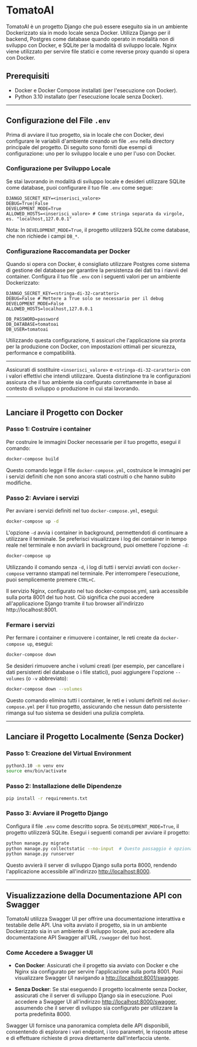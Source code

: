 # TomatoAI

TomatoAI è un progetto Django che può essere eseguito sia in un ambiente Dockerizzato sia in modo locale senza Docker. Utilizza Django per il backend, Postgres come database quando operato in modalità non di sviluppo con Docker, e SQLite per la modalità di sviluppo locale. Nginx viene utilizzato per servire file statici e come reverse proxy quando si opera con Docker.

## Prerequisiti

- Docker e Docker Compose installati (per l'esecuzione con Docker).
- Python 3.10 installato (per l'esecuzione locale senza Docker).

---

## Configurazione del File `.env`

Prima di avviare il tuo progetto, sia in locale che con Docker, devi configurare le variabili d'ambiente creando un file `.env` nella directory principale del progetto. Di seguito sono forniti due esempi di configurazione: uno per lo sviluppo locale e uno per l'uso con Docker.

### Configurazione per Sviluppo Locale

Se stai lavorando in modalità di sviluppo locale e desideri utilizzare SQLite come database, puoi configurare il tuo file `.env` come segue:

```
DJANGO_SECRET_KEY=<inserisci_valore>
DEBUG=True|False
DEVELOPMENT_MODE=True
ALLOWED_HOSTS=<inserisci_valore> # Come stringa separata da virgole, es. "localhost,127.0.0.1"
```

Nota: In `DEVELOPMENT_MODE=True`, il progetto utilizzerà SQLite come database, che non richiede i campi `DB_*`.

### Configurazione Raccomandata per Docker

Quando si opera con Docker, è consigliato utilizzare Postgres come sistema di gestione del database per garantire la persistenza dei dati tra i riavvii del container. Configura il tuo file `.env` con i seguenti valori per un ambiente Dockerizzato:

```
DJANGO_SECRET_KEY=<stringa-di-32-caratteri>
DEBUG=False # Mettere a True solo se necessario per il debug
DEVELOPMENT_MODE=False
ALLOWED_HOSTS=localhost,127.0.0.1

DB_PASSWORD=password
DB_DATABASE=tomatoai
DB_USER=tomatoai
```

Utilizzando questa configurazione, ti assicuri che l'applicazione sia pronta per la produzione con Docker, con impostazioni ottimali per sicurezza, performance e compatibilità.

---

Assicurati di sostituire `<inserisci_valore>` e `<stringa-di-32-caratteri>` con i valori effettivi che intendi utilizzare. Questa distinzione tra le configurazioni assicura che il tuo ambiente sia configurato correttamente in base al contesto di sviluppo o produzione in cui stai lavorando.

---


## Lanciare il Progetto con Docker

### Passo 1: Costruire i container

Per costruire le immagini Docker necessarie per il tuo progetto, esegui il comando:

```bash
docker-compose build
```

Questo comando legge il file `docker-compose.yml`, costruisce le immagini per i servizi definiti che non sono ancora stati costruiti o che hanno subito modifiche.

### Passo 2: Avviare i servizi

Per avviare i servizi definiti nel tuo `docker-compose.yml`, esegui:

```bash
docker-compose up -d
```

L'opzione `-d` avvia i container in background, permettendoti di continuare a utilizzare il terminale. Se preferisci visualizzare i log dei container in tempo reale nel terminale e non avviarli in background, puoi omettere l'opzione `-d`:

```bash
docker-compose up
```

Utilizzando il comando senza `-d`, i log di tutti i servizi avviati con `docker-compose` verranno stampati nel terminale. Per interrompere l'esecuzione, puoi semplicemente premere `CTRL+C`.

Il servizio Nginx, configurato nel tuo docker-compose.yml, sarà accessibile sulla porta 8001 del tuo host. Ciò significa che puoi accedere all'applicazione Django tramite il tuo browser all'indirizzo http://localhost:8001.

### Fermare i servizi

Per fermare i container e rimuovere i container, le reti create da `docker-compose up`, esegui:

```bash
docker-compose down
```

Se desideri rimuovere anche i volumi creati (per esempio, per cancellare i dati persistenti del database o i file statici), puoi aggiungere l'opzione `--volumes` (o `-v` abbreviato):

```bash
docker-compose down --volumes
```

Questo comando elimina tutti i container, le reti e i volumi definiti nel `docker-compose.yml` per il tuo progetto, assicurando che nessun dato persistente rimanga sul tuo sistema se desideri una pulizia completa.

---

## Lanciare il Progetto Localmente (Senza Docker)

### Passo 1: Creazione del Virtual Environment

```bash
python3.10 -m venv env
source env/bin/activate
```

### Passo 2: Installazione delle Dipendenze

```bash
pip install -r requirements.txt
```

### Passo 3: Avviare il Progetto Django

Configura il file `.env` come descritto sopra. Se `DEVELOPMENT_MODE=True`, il progetto utilizzerà SQLite. Esegui i seguenti comandi per avviare il progetto:

```bash
python manage.py migrate
python manage.py collectstatic --no-input  # Questo passaggio è opzionale se DEBUG=True
python manage.py runserver
```

Questo avvierà il server di sviluppo Django sulla porta 8000, rendendo l'applicazione accessibile all'indirizzo [http://localhost:8000](http://localhost:8000).

---

## Visualizzazione della Documentazione API con Swagger

TomatoAI utilizza Swagger UI per offrire una documentazione interattiva e testabile delle API. Una volta avviato il progetto, sia in un ambiente Dockerizzato sia in un ambiente di sviluppo locale, puoi accedere alla documentazione API Swagger all'URL `/swagger` del tuo host.

### Come Accedere a Swagger UI

- **Con Docker**: Assicurati che il progetto sia avviato con Docker e che Nginx sia configurato per servire l'applicazione sulla porta 8001. Puoi visualizzare Swagger UI navigando a [http://localhost:8001/swagger](http://localhost:8001/swagger).

- **Senza Docker**: Se stai eseguendo il progetto localmente senza Docker, assicurati che il server di sviluppo Django sia in esecuzione. Puoi accedere a Swagger UI all'indirizzo [http://localhost:8000/swagger](http://localhost:8000/swagger), assumendo che il server di sviluppo sia configurato per utilizzare la porta predefinita 8000.

Swagger UI fornisce una panoramica completa delle API disponibili, consentendo di esplorare i vari endpoint, i loro parametri, le risposte attese e di effettuare richieste di prova direttamente dall'interfaccia utente.
